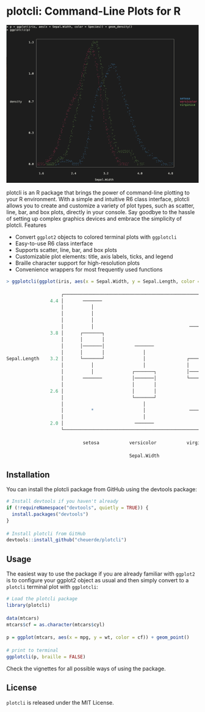 # plotcli: Command-Line Plots for R

![Colored Density Plot on Terminal](docs/density.jpg)

plotcli is an R package that brings the power of command-line plotting to your R environment. With a simple and intuitive R6 class interface, plotcli allows you to create and customize a variety of plot types, such as scatter, line, bar, and box plots, directly in your console. Say goodbye to the hassle of setting up complex graphics devices and embrace the simplicity of plotcli.
Features

- Convert `ggplot2` objects to colored terminal plots with `ggplotcli`
- Easy-to-use R6 class interface
- Supports scatter, line, bar, and box plots
- Customizable plot elements: title, axis labels, ticks, and legend
- Braille character support for high-resolution plots
- Convenience wrappers for most frequently used functions


```r
> ggplotcli(ggplot(iris, aes(x = Sepal.Width, y = Sepal.Length, color = Species)) + geom_boxplot())

                    ┌────────────────────────────────────────────────────────────┐       
                4.4 │       ───────                                              │       
                    │          │                                                 │       
                    │          │                                                 │       
                    │          │                                                 │       
                    │          │                                   ───────       │       
                3.8 │      ┌───────┐                                  │          │       
                    │      │       │                                  │          │       
                    │      │───────│           ───────                │          │       
                    │      │       │              │                   │          │   setosa   
Sepal.Length    3.2 │      └───────┘              │               ┌───────┐      │   versicolor   
                    │          │                  │               │       │      │   virginica   
                    │          │              ┌───────┐           │───────│      │       
                    │       ───────           │───────│           └───────┘      │       
                    │                         │       │               │          │       
                2.6 │                         │       │               │          │       
                    │                         └───────┘               │          │       
                    │                             │                   │          │       
                    │          *                  │                ───────       │       
                    │                             │                              │       
                2.0 │                          ───────                           │       
                    └────────────────────────────────────────────────────────────┘       
                                                                                         
                            setosa           versicolor           virginica              
                                                                                         
                                             Sepal.Width                                 
```


## Installation

You can install the plotcli package from GitHub using the devtools package:

```r
# Install devtools if you haven't already
if (!requireNamespace("devtools", quietly = TRUE)) {
  install.packages("devtools")
}

# Install plotcli from GitHub
devtools::install_github("cheuerde/plotcli")
```

## Usage

The easiest way to use the package if you are already familiar with `ggplot2`
is to configure your ggplot2 object as usual and then simply convert to a `plotcli`
terminal plot with `ggplotcli`:

```r
# Load the plotcli package
library(plotcli)

data(mtcars)
mtcars$cf = as.character(mtcars$cyl)

p = ggplot(mtcars, aes(x = mpg, y = wt, color = cf)) + geom_point()

# print to terminal
ggplotcli(p, braille = FALSE)
```

Check the vignettes for all possible ways of using the package.

## License

`plotcli` is released under the MIT License.
